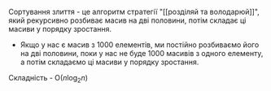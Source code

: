 Сортування злиття - це алгоритм стратегії "[[розділяй та володарюй]]", який рекурсивно розбиває масив на дві половини, потім складає ці масиви у порядку зростання.
- Якщо у нас є масив з 1000 елементів, ми постійно розбиваємо його на дві половини, поки у нас не буде 1000 масивів з одного елементу, а потім складаємо ці масиви у порядку зростання.

Складність - O($n\log_{2}{n}$)